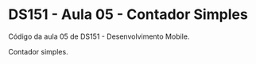 # DS151 - Aula 05 - Contador Simples

Código da aula 05 de DS151 - Desenvolvimento Mobile.

Contador simples.

